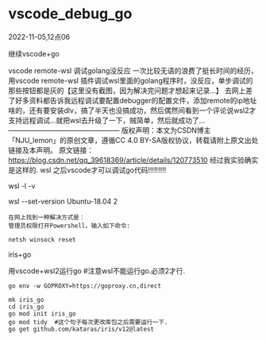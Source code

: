 # vscode_debug_go



2022-11-05,12点06


继续vscode+go

vscode remote-wsl 调试golang没反应
	一次比较无语的浪费了挺长时间的经历，用vscode remote-wsl 插件调试wsl里面的golang程序时，没反应，单步调试的那些按钮都是灰的【这里没有截图，因为解决完问题才想起来记录…】
	去网上差了好多资料都告诉我远程调试要配置debugger的配置文件，添加remote的ip地址啥的，还有要安装dlv，搞了半天也没搞成功，然后偶然间看到一个评论说wsl2才支持远程调试…就把wsl去升级了一下，贼简单，然后就成功了…
	————————————————
	版权声明：本文为CSDN博主「NJU_lemon」的原创文章，遵循CC 4.0 BY-SA版权协议，转载请附上原文出处链接及本声明。
	原文链接：https://blog.csdn.net/qq_39618369/article/details/120773510
	经过我实验确实是这样的. wsl 之后vscode才可以调试go代码!!!!!!!!!

wsl -l -v

wsl --set-version Ubuntu-18.04 2





	在网上找到一种解决方式是：
	管理员权限打开Powershell，输入如下命令:

	netsh winsock reset



iris+go

用vscode+wsl2运行go #注意wsl不能运行go.必须2才行.



    go env -w GOPROXY=https://goproxy.cn,direct

    mk iris_go
    cd iris_go
    go mod init iris_go
    go mod tidy  #这个句子每次更改库包之后需要运行一下.
    go get github.com/kataras/iris/v12@latest

